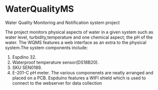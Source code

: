 # WaterQualityMS

Water Quality Monitoring and Notification system project 
 
The project monitors physical aspects of water in a given system such as water level, turbidity,temperature and one chemical aspect; the pH of the water.
The WQMS features a web interface as an extra to the physical system.The system components include: 
1. Espdino 32.
2. Waterproof temperature sensor(DS18B20).
3. SKU SEN0189.
4. E-201-C pH meter.
The various componenets are neatly arranged and placed on a PCB. Espduino features a WIFI shield which is used to connect to the webserver for data collection

